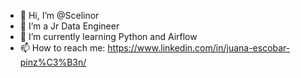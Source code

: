 - 👋 Hi, I’m @Scelinor
- 👀 I’m a Jr Data Engineer
- 🌱 I’m currently learning Python and Airflow
- 📫 How to reach me: https://www.linkedin.com/in/juana-escobar-pinz%C3%B3n/
